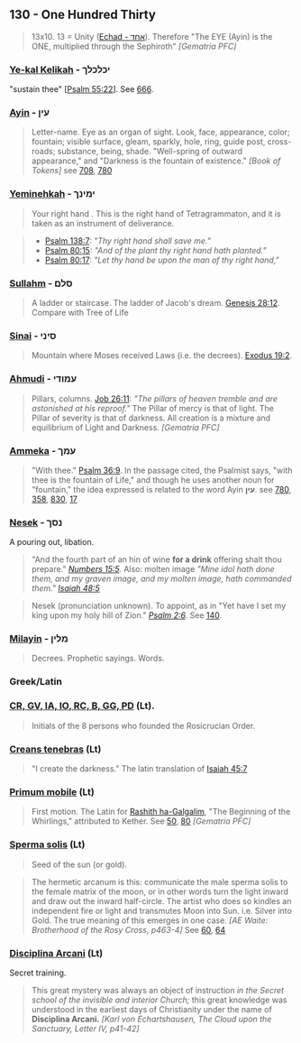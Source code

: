 ## 130 - One Hundred Thirty
> 13x10. 13 = Unity ([Echad - אחד](13)). Therefore "The EYE (Ayin) is the ONE, multiplied through the Sephiroth" *[Gematria PFC]*

### [Ye-kal Kelikah](/keys/IKLKLK) - יכלכלך
"sustain thee" [[Psalm 55:22](http://biblehub.com/psalms/55-22.htm)]. See [666](666).

### [Ayin](/keys/OIN) - עין
> Letter-name. Eye as an organ of sight. Look, face, appearance, color; fountain; visible surface, gleam, sparkly, hole, ring, guide post, cross-roads; substance, being, shade. "Well-spring of outward appearance," and "Darkness is the fountain of existence." *[Book of Tokens]* see [708](708), [780](780)

### [Yeminehkah](/keys/IMINK) - ימינך
> Your right hand . This is the right hand of Tetragrammaton, and it is taken as an instrument of deliverance.

> - [Psalm 138:7](http://biblehub.com/psalms/138-7.htm): *"Thy right hand shall save me."*
> - [Psalm 80:15](http://biblehub.com/psalms/80-15.htm): *"And of the plant thy right hand hath planted."*
> - [Psalm 80:17](http://biblehub.com/psalms/80-17.htm): *"Let thy hand be upon the man of thy right hand,"*

### [Sullahm](/keys/SLM) - סלם
> A ladder or staircase. The ladder of Jacob's dream. [Genesis 28:12](http://biblehub.com/genesis/28-12.htm). Compare with Tree of Life

### [Sinai](/keys/SINI) - סיני
> Mountain where Moses received Laws (i.e. the decrees). [Exodus 19:2](http://biblehub.com/exodus/19-2.htm).

### [Ahmudi](/keys/OMVDI) - עמודי
> Pillars, columns. [Job 26:11](http://biblehub.com/job/26-11.htm): *"The pillars of heaven tremble and are astonished at his reproof."* The Pillar of mercy is that of light. The Pillar of severity is that of darkness. All creation is a mixture and equilibrium of Light and Darkness. *[Gematria PFC]*

### [Ammeka](/keys/OMK) - עמך
> "With thee." [Psalm 36:9](http://biblehub.com/psalms/36-9.htm). In the passage cited, the Psalmist says, "with thee is the fountain of Life," and though he uses another noun for "fountain," the idea expressed is related to the word Ayin **עין**. see [780](780), [358](358), [830](830), [17](17)

### [Nesek](/keys/NSK) - נסך
A pouring out, libation.

> "And the fourth part of an hin of wine **for a drink** offering shalt thou prepare." *[Numbers 15:5](http://biblehub.com/numbers/15-5.htm).*  Also: molten image *"Mine idol hath done them, and my graven image, and my molten image, hath commanded them." [Isaiah 48:5](http://biblehub.com/isaiah/48-5.htm)*

> Nesek (pronunciation unknown). To appoint, as in "Yet have I set my king upon my holy hill of Zion." *[Psalm 2:6](http://biblehub.com/psalms/2-6.htm).* See [140](140).

### [Milayin](/keys/MLIN) - מלין
> Decrees. Prophetic sayings. Words.

### Greek/Latin

### [CR, GV, IA, IO, RC, B, GG, PD](/latin?word=CR+GV+IA+IO+RC+B+GG+PD) (Lt).
> Initials of the 8 persons who founded the Rosicrucian Order.

### [Creans tenebras](/latin?word=Creans+tenebras) (Lt)
> "I create the darkness." The latin translation of [Isaiah 45:7](http://biblehub.com/isaiah/45-7.htm)

### [Primum mobile](/latin?word=Primum+mobile) (Lt)
> First motion. The Latin for [Rashith ha-Galgalim](1032), "The Beginning of the Whirlings," attributed to Kether. See [50](50), [80](80) *[Gematria PFC]*

### [Sperma solis](/latin?word=Sperma+solis) (Lt)
> Seed of the sun (or gold).

> The hermetic arcanum is this: communicate the male sperma solis to the female matrix of the moon, or in other words turn the light inward and draw out the inward half-circle. The artist who does so kindles an independent fire or light and transmutes Moon into Sun. i.e. Silver into Gold. The true meaning of this emerges in one case. *[AE Waite: Brotherhood of the Rosy Cross, p463-4]*  See [60](60), [64](64)

### [Disciplina Arcani](/latin?word=Disciplina+Arcani) (Lt)
Secret training.

> This great mystery was always an object of instruction *in the Secret school of the invisible and interior Church;* this great knowledge was understood in the earliest days of Christianity under the name of **Disciplina Arcani.** *[Karl von Echartshausen, The Cloud upon the Sanctuary, Letter IV, p41-42]*
